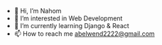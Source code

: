 - 👋 Hi, I’m Nahom 
- 👀 I’m interested in Web Development
- 🌱 I’m currently learning Django & React
- 📫 How to reach me abelwend2222@gmail.com 

<!---
Nahom is a ✨ special ✨ repository because its `README.md` (this file) appears on your GitHub profile.
You can click the Preview link to take a look at your changes.
--->
